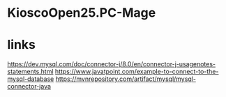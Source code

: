 # KioscoOpen25.PC-Mage
# links
https://dev.mysql.com/doc/connector-j/8.0/en/connector-j-usagenotes-statements.html
https://www.javatpoint.com/example-to-connect-to-the-mysql-database
https://mvnrepository.com/artifact/mysql/mysql-connector-java
